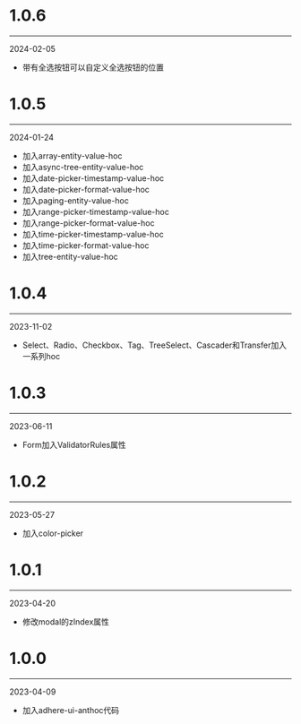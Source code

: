 # 1.0.6

***

2024-02-05

* 带有全选按钮可以自定义全选按钮的位置

# 1.0.5

***

2024-01-24

* 加入array-entity-value-hoc
* 加入async-tree-entity-value-hoc
* 加入date-picker-timestamp-value-hoc
* 加入date-picker-format-value-hoc
* 加入paging-entity-value-hoc
* 加入range-picker-timestamp-value-hoc
* 加入range-picker-format-value-hoc
* 加入time-picker-timestamp-value-hoc
* 加入time-picker-format-value-hoc
* 加入tree-entity-value-hoc

# 1.0.4

***

2023-11-02

* Select、Radio、Checkbox、Tag、TreeSelect、Cascader和Transfer加入一系列hoc

# 1.0.3

***

2023-06-11

* Form加入ValidatorRules属性

# 1.0.2

***

2023-05-27

* 加入color-picker

# 1.0.1

***

2023-04-20

* 修改modal的zIndex属性

# 1.0.0

***

2023-04-09

* 加入adhere-ui-anthoc代码
